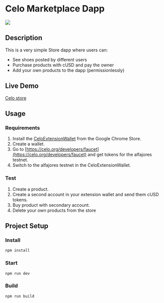 # Celo Marketplace Dapp
![](https://github.com/dacadeorg/celo-development-101/blob/main/content/gifs/celo_trailer_02.gif)

## Description
This is a very simple Store dapp where users can:
* See shoes posted by different users
* Purchase products with cUSD and pay the owner
* Add your own products to the dapp (permissionlessly)

## Live Demo
[Celo store](https://dacadeorg.github.io/celo-marketplace-dapp/)

## Usage

### Requirements
1. Install the [CeloExtensionWallet](https://chrome.google.com/webstore/detail/celoextensionwallet/kkilomkmpmkbdnfelcpgckmpcaemjcdh?hl=en) from the Google Chrome Store.
2. Create a wallet.
3. Go to [https://celo.org/developers/faucet](https://celo.org/developers/faucet) and get tokens for the alfajores testnet.
4. Switch to the alfajores testnet in the CeloExtensionWallet.

### Test
1. Create a product.
2. Create a second account in your extension wallet and send them cUSD tokens.
3. Buy product with secondary account.
4. Delete your own products from the store


## Project Setup

### Install
```
npm install
```

### Start
```
npm run dev
```

### Build
```
npm run build